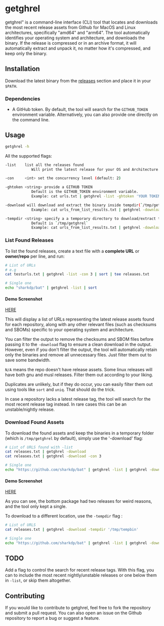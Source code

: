 # getghrel

getghrel" is a command-line interface (CLI) tool that locates and downloads the most recent release assets from Github for MacOS and Linux architectures, specifically "amd64" and "arm64". The tool automatically identifies your operating system and architecture, and downloads the binary. If the release is compressed or in an archive format, it will automatically extract and unpack it, no matter how it's compressed, and keep only the binary.

## Installation

Download the latest binary from the [releases](https://github.com/kavishgr/getghrel/releases) section and place it in your `$PATH`. 

### Dependencies

- A GitHub token. By default, the tool will search for the `GITHUB_TOKEN` environment variable. Alternatively, you can also provide one directly on the command line.

## Usage

```sh
getghrel -h
```

All the supported flags:

```sh
-list    list all the releases found
            Will print the latest release for your OS and Architecture.

-con     <int> set the concurrency level (default: 2)

-ghtoken <string> provide a GITHUB TOKEN
            Default is the GITHUB_TOKEN environment variable.
            Example: cat urls.txt | getghrel -list -ghtoken 'YOUR TOKEN' | sort

-download will download and extract the binary inside tempdir(`/tmp/getghrel`)
            Example: cat urls_from_list_results.txt | getghrel -download 

-tempdir <string> specify a a temporary directory to download/extract the binaries
            Default is `/tmp/getghrel`
            Example: cat urls_from_list_results.txt | getghrel -download -tempdir /tmp/test

```

### List Found Releases

To list the found releases, create a text file with a **complete URL** or **owner/repo** per line, and run:

```sh
# List of URLs
# e.g 
cat testurls.txt | getghrel -list -con 3 | sort | tee releases.txt

# Single one
echo "sharkdp/bat" | getghrel -list | sort
```

#### Demo Screenshot

[HERE]()


This will display a list of URLs representing the latest release assets found for each repository, along with any other relevant files (such as checksums and SBOMs) specific to your operating system and architecture. 

You can filter the output to remove the checksums and SBOM files before passing it to the `-download` flag to ensure a clean download in the output. However, even if you don't filter the output, the tool will automatically retain only the binaries and remove all unnecessary files. Just filter them out to save some bandwidth. 

`N/A` means the repo doesn't have release assets. Some linux releases will have both gnu and musl releases. Filter them out according to your liking. 

Duplicates are unlikely, but if they do occur, you can easily filter them out using tools like `sort` and `uniq`. That should do the trick.

In case a repository lacks a latest release tag, the tool will search for the most recent release tag instead. In rare cases this can be an unstable/nightly release.

### Download Found Assets

To download the found assets and keep the binaries in a temporary folder (which is `/tmp/getghrel` by default), simply use the '-download' flag:

```sh
# List of URLS found with -list
cat releases.txt | getghrel -download
cat releases.txt | getghrel -download -con 3

# Single one
echo "https://github.com/sharkdp/bat" | getghrel -list | getghrel -download
```

#### Demo Screenshot

[HERE]()


As you can see, the bottom package had two releases for weird reasons, and the tool only kept a single.


To download to a different location, use the `-tempdir` flag :

```sh
# List of URLS
cat releases.txt | getghrel -download -tempdir '/tmp/tempbin'

# Single one
echo "https://github.com/sharkdp/bat" | getghrel -list | getghrel -download -tempdir '/tmp/tempbin'
```

## TODO

Add a flag to control the search for recent release tags. With this flag, you can to include the most recent nightly/unstable releases or one below them in `-list`, or skip them altogether. 

## Contributing

If you would like to contribute to getghrel, feel free to fork the repository and submit a pull request. You can also open an issue on the Github repository to report a bug or suggest a feature.
